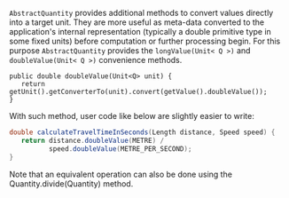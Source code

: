 <code>AbstractQuantity</code> provides additional methods to convert values directly into a target unit. They are more useful as meta-data converted to the application's internal representation (typically a double primitive type in some fixed units) before computation or further processing begin.
For this purpose <code>AbstractQuantity</code> provides the <code>longValue(Unit< Q >)</code> and <code>doubleValue(Unit< Q >)</code> convenience methods.

```
public double doubleValue(Unit<Q> unit) {
   return getUnit().getConverterTo(unit).convert(getValue().doubleValue());
}
```
With such method, user code like below are slightly easier to write:
```java
double calculateTravelTimeInSeconds(Length distance, Speed speed) {
   return distance.doubleValue(METRE) /
          speed.doubleValue(METRE_PER_SECOND);
}
```
Note that an equivalent operation can also be done using the Quantity.divide(Quantity) method.